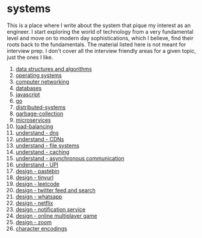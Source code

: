 
[meta]: # (CSS_URL=./style.css)
[meta]: # (DOCUMENT_TITLE=systems - viveknathani)

# systems

This is a place where I write about the system that pique my interest as an engineer. I start exploring the world of technology from a very fundamental level and move on to modern day sophistications, which I believe, find their roots back to the fundamentals. The material listed here is not meant for interview prep. I don't cover all the interview friendly areas for a given topic, just the ones I like.

1. [data structures and algorithms](./dsa) 
2. [operating systems](./os)
3. [computer networking](./cn)
4. [databases](./db)
5. [javascript](./js)
6. [go](./go)
7. [distributed-systems](./distributed)
8. [garbage-collection](./gc)
9. [microservices](./microservices)
10. [load-balancing](./load-balancing)
11. [understand - dns](./dns)
12. [understand - CDNs](./cdn)
13. [understand - file systems](./fs)
14. [understand - caching](./cache)
15. [understand - asynchronous communication](./async)
16. [understand - UPI](./upi)
17. [design - pastebin](./pastebin)
18. [design - tinyurl](./tinyurl)
19. [design - leetcode](./leetcode)
20. [design - twitter feed and search](./twitter)
21. [design - whatsapp](./whatsapp)
22. [design - netflix](./netflix)
23. [design - notification service](./notifs)
24. [design - online multiplayer game](./multiplayer-game)
25. [design - zoom](./zoom)
26. [character encodings](./character-encodings)

